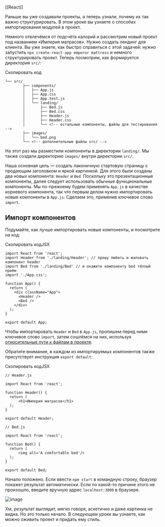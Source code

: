 [[React]]

Раньше вы уже создавали проекты, а теперь узнали, почему их так важно структурировать. В этом уроке вы узнаете о способах импортирования модулей в проект.

Немного отвлечёмся от подсчёта калорий и рассмотрим новый проект под названием «Империя матрасов». Нужно создать лендинг для клиента. Вы уже знаете, как быстро справиться с этой задачей: нужно запустить `npx create-react-app emperor mattress` и немного структурировать проект. Теперь посмотрим, как формируется директория `src/`:

Скопировать код

```
└── src/
        ├── components/
        │   ├── App.js
        │   ├── App.css
        │   ├── App.test.js
        │   └── landing/
        │       ├── Bed.js
        │       ├── Bed.css
        │       ├── Header.js
        │       ├── Header.css
        │       └── <!-- остальные компоненты, файлы для тестирования -->
        ├── images/
        │   └── bed.png
        └── <!-- дополнительные файлы src/ --> 
```

На этот раз мы разместили компоненты в директории `landing/`. Мы также создали директорию `images/` внутри директории `src/`.

Наша основная цель — создать лаконичную стартовую страницу с продающим заголовком и яркой картинкой. Для этого были созданы два новых компонента: `Header` и `Bed`. Поскольку это презентационные компоненты, далее следует использовать обычные функциональные компоненты. Мы по-прежнему будем применять `App.js` в качестве корневого компонента, так что первым делом нужно импортировать новые компоненты в `App.js`. Сделаем это, применив ключевое слово `import`.

## Импорт компонентов

Подумайте, как лучше импортировать новые компоненты, и посмотрите на код:

Скопировать кодJSX

```
import React from 'react'; 
import Header from './landing/Header'; // прошу любить и жаловать компонент header
import Bed from './landing/Bed' // и окажите компоненту bed тёплый приём
import './App.css';

function App() {
  return (
    <div className="App">
      <Header />
      <Bed />
    </div>
  );
}

export default App; 
```

Чтобы импортировать `Header` и `Bed` в `App.js`, пропишем перед ними ключевое слово `import`, затем сошлёмся на них, используя [относительные пути к файлам в проекте](https://praktikum.yandex.ru/trainer/web/lesson/dbbba53a-4209-4c8d-8bab-55728d9eeb37/task/c75161f9-1f46-40d0-9645-1d3b658c19fd/).

Обратите внимание, в каждом из импортируемых компонентов также присутствует инструкция `export default`:

Скопировать кодJSX

```
// Header.js

import React from 'react';

function Header() {
  return (
      <h1>Империя матрасов</h1>
  );
}

export default Header;

// Bed.js

import React from 'react';

function Bed() {
  return (
      <img alt='A comfortable bed'/>
  );
}

export default Bed; 
```

Начало положено. Если ввести `npm start` в командную строку, браузер покажет результат автоматически. Если по какой-то причине этого не произошло, введите вручную адрес `localhost:3000` в браузере.

![image](https://pictures.s3.yandex.net/resources/Untitled_1594463683.png)

Хм, результат выглядит, мягко говоря, аскетично и даже картинка не видна. Но это только начало. В следующем уроке вы узнаете, как можно оживить проект и придать ему стиль.